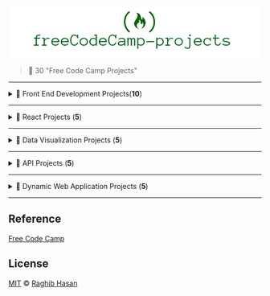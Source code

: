 ![logo](./logo.png)


> 🦄 30 "Free Code Camp Projects"

---
<details>
  <summary> 🦄 Front End Development Projects(<strong>10</strong>)</summary>

  <p>

  * [Tribute Page](https://github.com/ragmha/tribute)
  * Personal Portfolio
  * Random Quote Machine
  * Local Weather
  * Wikipedia Viewer
  * Twitch.tv JSON API
  * Calculator
  * Pomodoro Clock
  * Tic Tac Toe Game
  * Simon Game

  </p>
</details>

---

<details>
  <summary> 🦄 React Projects (<strong>5</strong>)</summary>
  <p>

  * Markdown Previewer
  * Camper Leaderboard
  * Recipe Box
  * Game of Life
  * Roguelike Dungeon Crawler Game


  </p>
</details>

---

<details>
  <summary> 🦄 Data Visualization Projects (<strong>5</strong>)</summary>
  <p>

  * Visualize Data with a Bar Chart
  * Visualize Data with a Scatterplot Graph
  * Visualize Data with a Heat Map
  * Show National Contiguity with a Force Directed Graph
  * Map Data Across the Globe

  </p>
</details>

---

<details>
  <summary> 🦄 API Projects (<strong>5</strong>)</summary>
  <p>

  * Timestamp Microservice
  * Request Header Parser Microservice
  * URL Shortener Microservice
  * Image Search Abstraction Layer
  * File Metadata Microservice

  </p>
</details>

---

<details>
  <summary> 🦄 Dynamic Web Application Projects (<strong>5</strong>)</summary>

  <p>

  * Voting App
  * Nightlife Coordination App
  * Chart the Stock Market
  * Manage a Book Trading Club
  * Pinterest Clone

  </p>

</details>

---

## Reference
[Free Code Camp](https://www.freecodecamp.com/)

## License
[MIT](./license) © [Raghib Hasan](http://raghibm.com/)
